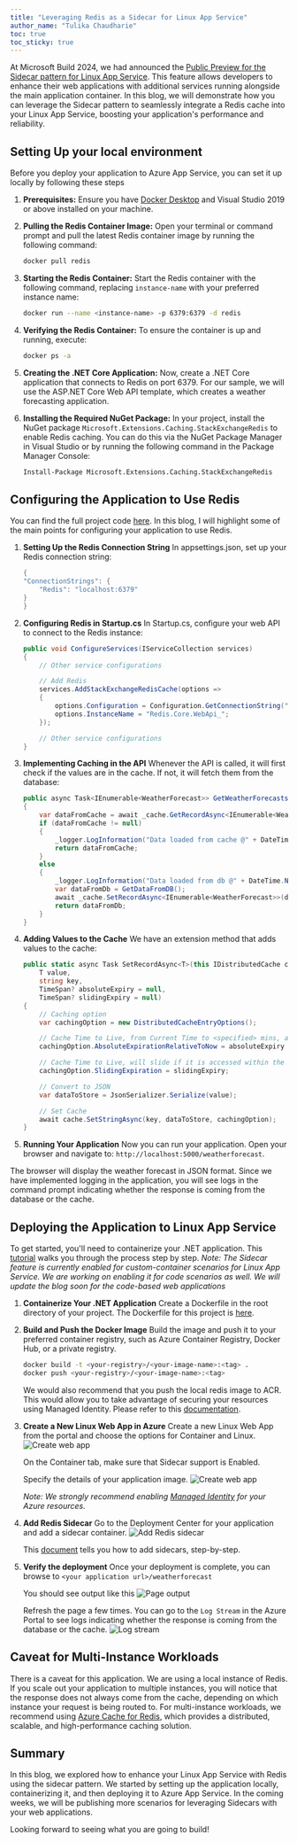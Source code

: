 ```yaml
---
title: "Leveraging Redis as a Sidecar for Linux App Service"
author_name: "Tulika Chaudharie"
toc: true
toc_sticky: true
---
```


At Microsoft Build 2024, we had announced the [Public Preview for the Sidecar pattern for Linux App Service](https://azure.github.io/AppService/2024/04/04/Public-Preview-Sidecars-Webjobs.html). This feature allows developers to enhance their web applications with additional services running alongside the main application container. In this blog, we will demonstrate how you can leverage the Sidecar pattern to seamlessly integrate a Redis cache into your Linux App Service, boosting your application's performance and reliability.

## Setting Up your local environment

Before you deploy your application to Azure App Service, you can set it up locally by following these steps

1. **Prerequisites:** Ensure you have [Docker Desktop](https://www.docker.com/products/docker-desktop/) and Visual Studio 2019 or above installed on your machine.
2. **Pulling the Redis Container Image:** Open your terminal or command prompt and pull the latest Redis container image by running the following command:

    ```bash
    docker pull redis
    ```

3. **Starting the Redis Container:** Start the Redis container with the following command, replacing `instance-name` with your preferred instance name:

    ```bash
    docker run --name <instance-name> -p 6379:6379 -d redis
    ```

4. **Verifying the Redis Container:** To ensure the container is up and running, execute:

    ```bash
    docker ps -a
    ```

5. **Creating the .NET Core Application:** Now, create a .NET Core application that connects to Redis on port 6379. For our sample, we will use the ASP.NET Core Web API template, which creates a weather forecasting application.
6. **Installing the Required NuGet Package:** In your project, install the NuGet package `Microsoft.Extensions.Caching.StackExchangeRedis` to enable Redis caching. You can do this via the NuGet Package Manager in Visual Studio or by running the following command in the Package Manager Console:

    ```bash
    Install-Package Microsoft.Extensions.Caching.StackExchangeRedis
    ```

## Configuring the Application to Use Redis

You can find the full project code [here](https://github.com/Azure-Samples/sidecar-samples/tree/main/Redis.Core.WebApi-master). In this blog, I will highlight some of the main points for configuring your application to use Redis.

1. **Setting Up the Redis Connection String**
In appsettings.json, set up your Redis connection string:

    ```csharp
    {
    "ConnectionStrings": {
        "Redis": "localhost:6379"
    }
    }
    ```

2. **Configuring Redis in Startup.cs**
In Startup.cs, configure your web API to connect to the Redis instance:

    ```csharp
    public void ConfigureServices(IServiceCollection services)
    {
        // Other service configurations

        // Add Redis
        services.AddStackExchangeRedisCache(options =>
        {
            options.Configuration = Configuration.GetConnectionString("Redis");
            options.InstanceName = "Redis.Core.WebApi_";
        });

        // Other service configurations
    }
    ```

3. **Implementing Caching in the API**
Whenever the API is called, it will first check if the values are in the cache. If not, it will fetch them from the database:

    ```csharp
    public async Task<IEnumerable<WeatherForecast>> GetWeatherForecasts()
    {
        var dataFromCache = await _cache.GetRecordAsync<IEnumerable<WeatherForecast>>(WeatherData_Key);
        if (dataFromCache != null)
        {
            _logger.LogInformation("Data loaded from cache @" + DateTime.Now);
            return dataFromCache;
        }
        else
        {
            _logger.LogInformation("Data loaded from db @" + DateTime.Now);
            var dataFromDb = GetDataFromDB();
            await _cache.SetRecordAsync<IEnumerable<WeatherForecast>>(dataFromDb, WeatherData_Key);
            return dataFromDb;
        }
    }
    ```

4. **Adding Values to the Cache**
We have an extension method that adds values to the cache:

    ```csharp
    public static async Task SetRecordAsync<T>(this IDistributedCache cache,
        T value,
        string key,
        TimeSpan? absoluteExpiry = null,
        TimeSpan? slidingExpiry = null)
    {
        // Caching option
        var cachingOption = new DistributedCacheEntryOptions();

        // Cache Time to Live, from Current Time to <specified> mins, after that cache will expire
        cachingOption.AbsoluteExpirationRelativeToNow = absoluteExpiry ?? TimeSpan.FromSeconds(60);

        // Cache Time to Live, will slide if it is accessed within the sliding window
        cachingOption.SlidingExpiration = slidingExpiry;

        // Convert to JSON
        var dataToStore = JsonSerializer.Serialize(value);

        // Set Cache
        await cache.SetStringAsync(key, dataToStore, cachingOption);
    }
    ```

5. **Running Your Application**
Now you can run your application. Open your browser and navigate to:
`http://localhost:5000/weatherforecast`.

The browser will display the weather forecast in JSON format. Since we have implemented logging in the application, you will see logs in the command prompt indicating whether the response is coming from the database or the cache.

## Deploying the Application to Linux App Service

To get started, you'll need to containerize your .NET application. This [tutorial](https://learn.microsoft.com/en-us/dotnet/core/docker/build-container?tabs=windows&pivots=dotnet-8-0) walks you through the process step by step.
*Note: The Sidecar feature is currently enabled for custom-container scenarios for Linux App Service. We are working on enabling it for code scenarios as well. We will update the blog soon for the code-based web applications*

1. **Containerize Your .NET Application**
    Create a Dockerfile in the root directory of your project. The Dockerfile for this project is [here](https://github.com/Azure-Samples/sidecar-samples/blob/main/Redis.Core.WebApi-master/Redis.Core.WebApi/Dockerfile).
2. **Build and Push the Docker Image**
    Build the image and push it to your preferred container registry, such as Azure Container Registry, Docker Hub, or a private registry.

    ```bash
    docker build -t <your-registry>/<your-image-name>:<tag> .
    docker push <your-registry>/<your-image-name>:<tag>
    ```

    We would also recommend that you push the local redis image to ACR. This would allow you to take advantage of securing your resources using Managed Identity. Please refer to this [documentation](https://learn.microsoft.com/en-us/azure/container-registry/container-registry-get-started-docker-cli?tabs=azure-cli).
3. **Create a New Linux Web App in Azure**
    Create a new Linux Web App from the portal and choose the options for Container and Linux.
    ![Create web app]({{site.baseurl}}/media/2024/07/CreateWebApp.jpg)

    On the Container tab, make sure that Sidecar support is Enabled.

    Specify the details of your application image.
    ![Create web app]({{site.baseurl}}/media/2024/07/AddContainer.jpg)

    *Note: We strongly recommend enabling [Managed Identity](https://learn.microsoft.com/en-us/azure/app-service/overview-managed-identity?tabs=portal%2Chttp) for your Azure resources.*

4. **Add Redis Sidecar**
    Go to the Deployment Center for your application and add a sidecar container.
    ![Add Redis sidecar]({{site.baseurl}}/media/2024/07/add-redis-container.jpg)

    This [document](https://learn.microsoft.com/en-us/azure/app-service/tutorial-custom-container-sidecar) tells you how to add sidecars, step-by-step.

5. **Verify the deployment**
    Once your deployment is complete, you can browse to `<your application url>/weatherforecast`

    You should see output like this
    ![Page output]({{site.baseurl}}/media/2024/07/website-output.jpg)

    Refresh the page a few times. You can go to the `Log Stream` in the Azure Portal to see logs indicating whether the response is coming from the database or the cache.
    ![Log stream]({{site.baseurl}}/media/2024/07/redis-logs.jpg)

## Caveat for Multi-Instance Workloads

There is a caveat for this application. We are using a local instance of Redis. If you scale out your application to multiple instances, you will notice that the response does not always come from the cache, depending on which instance your request is being routed to. For multi-instance workloads, we recommend using [Azure Cache for Redis](https://learn.microsoft.com/en-us/azure/azure-cache-for-redis/cache-overview), which provides a distributed, scalable, and high-performance caching solution.

## Summary

In this blog, we explored how to enhance your Linux App Service with Redis using the sidecar pattern. We started by setting up the application locally, containerizing it, and then deploying it to Azure App Service. In the coming weeks, we will be publishing more scenarios for leveraging Sidecars with your web applications.

Looking forward to seeing what you are going to build!